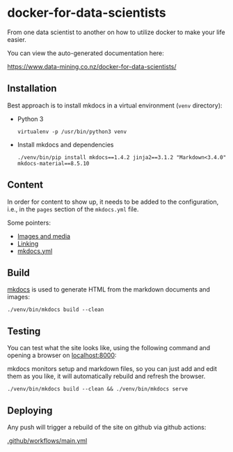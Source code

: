 # docker-for-data-scientists

From one data scientist to another on how to utilize docker to make your life easier.

You can view the auto-generated documentation here:

https://www.data-mining.co.nz/docker-for-data-scientists/


## Installation

Best approach is to install mkdocs in a virtual environment (`venv` directory):

* Python 3

  ```
  virtualenv -p /usr/bin/python3 venv
  ```

* Install mkdocs and dependencies

  ```
  ./venv/bin/pip install mkdocs==1.4.2 jinja2==3.1.2 "Markdown<3.4.0" mkdocs-material==8.5.10
  ```


## Content

In order for content to show up, it needs to be added to the configuration, 
i.e., in the `pages` section of the `mkdocs.yml` file.

Some pointers:

* [Images and media](http://www.mkdocs.org/user-guide/writing-your-docs/#images-and-media)
* [Linking](http://www.mkdocs.org/user-guide/writing-your-docs/#linking-documents)
* [mkdocs.yml](http://www.mkdocs.org/user-guide/configuration/)


## Build

[mkdocs](http://www.mkdocs.org/) is used to generate HTML from the 
markdown documents and images:

```
./venv/bin/mkdocs build --clean
```


## Testing

You can test what the site looks like, using the following command
and opening a browser on [localhost:8000](http://127.0.0.1:8000):

mkdocs monitors setup and markdown files, so you can just add and edit
them as you like, it will automatically rebuild and refresh the browser.

```
./venv/bin/mkdocs build --clean && ./venv/bin/mkdocs serve
```


## Deploying

Any push will trigger a rebuild of the site on github via github actions:

[.github/workflows/main.yml](.github/workflows/main.yml)
